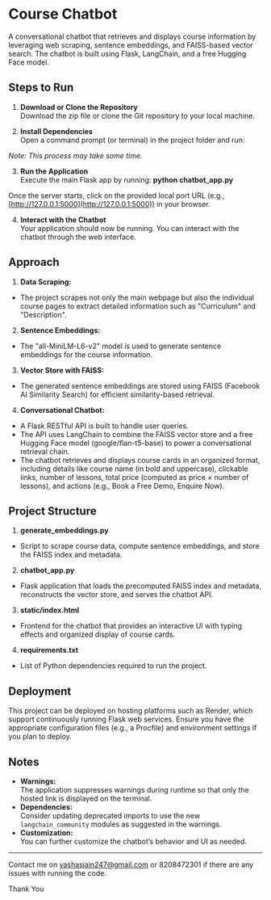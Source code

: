 # Course Chatbot

A conversational chatbot that retrieves and displays course information by leveraging web scraping, sentence embeddings, and FAISS-based vector search. The chatbot is built using Flask, LangChain, and a free Hugging Face model.

## Steps to Run

1. **Download or Clone the Repository**  
   Download the zip file or clone the Git repository to your local machine.

2. **Install Dependencies**  
   Open a command prompt (or terminal) in the project folder and run:

*Note: This process may take some time.*

3. **Run the Application**  
Execute the main Flask app by running: **python chatbot_app.py**

Once the server starts, click on the provided local port URL (e.g., [http://127.0.0.1:5000](http://127.0.0.1:5000)) in your browser.

4. **Interact with the Chatbot**  
Your application should now be running. You can interact with the chatbot through the web interface.

## Approach

1. **Data Scraping:**  
- The project scrapes not only the main webpage but also the individual course pages to extract detailed information such as "Curriculum" and "Description".

2. **Sentence Embeddings:**  
- The "all-MiniLM-L6-v2" model is used to generate sentence embeddings for the course information.

3. **Vector Store with FAISS:**  
- The generated sentence embeddings are stored using FAISS (Facebook AI Similarity Search) for efficient similarity-based retrieval.

4. **Conversational Chatbot:**  
- A Flask RESTful API is built to handle user queries.
- The API uses LangChain to combine the FAISS vector store and a free Hugging Face model (google/flan-t5-base) to power a conversational retrieval chain.
- The chatbot retrieves and displays course cards in an organized format, including details like course name (in bold and uppercase), clickable links, number of lessons, total price (computed as price × number of lessons), and actions (e.g., Book a Free Demo, Enquire Now).

## Project Structure

1) **generate_embeddings.py**  
- Script to scrape course data, compute sentence embeddings, and store the FAISS index and metadata.

2) **chatbot_app.py**  
- Flask application that loads the precomputed FAISS index and metadata, reconstructs the vector store, and serves the chatbot API.

3) **static/index.html**  
- Frontend for the chatbot that provides an interactive UI with typing effects and organized display of course cards.

4) **requirements.txt**  
- List of Python dependencies required to run the project.

## Deployment

This project can be deployed on hosting platforms such as Render, which support continuously running Flask web services. Ensure you have the appropriate configuration files (e.g., a Procfile) and environment settings if you plan to deploy.

## Notes

- **Warnings:**  
The application suppresses warnings during runtime so that only the hosted link is displayed on the terminal.
- **Dependencies:**  
Consider updating deprecated imports to use the new `langchain_community` modules as suggested in the warnings.
- **Customization:**  
You can further customize the chatbot’s behavior and UI as needed.

---

Contact me on yashasjain247@gmail.com or 8208472301 if there are any issues with running the code. 

Thank You 
